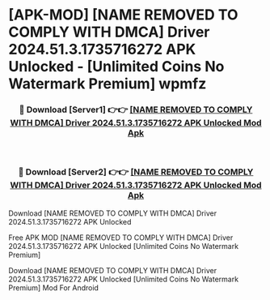 # [APK-MOD] [NAME REMOVED TO COMPLY WITH DMCA] Driver 2024.51.3.1735716272 APK Unlocked - [Unlimited Coins No Watermark Premium] wpmfz



<div align="center">
<h3>🔴 Download [Server1] 👉👉 <a href="https://momento.my/?title=[NAME_REMOVED_TO_COMPLY_WITH_DMCA]_Driver_2024.51.3.1735716272_APK_Unlocked">[NAME REMOVED TO COMPLY WITH DMCA] Driver 2024.51.3.1735716272 APK Unlocked Mod Apk</a></h3><br>

<h3>🔴 Download [Server2] 👉👉 <a href="https://momento.my/?title=[NAME_REMOVED_TO_COMPLY_WITH_DMCA]_Driver_2024.51.3.1735716272_APK_Unlocked">[NAME REMOVED TO COMPLY WITH DMCA] Driver 2024.51.3.1735716272 APK Unlocked Mod Apk</a></h3>
</div>



Download [NAME REMOVED TO COMPLY WITH DMCA] Driver 2024.51.3.1735716272 APK Unlocked 

Free APK MOD [NAME REMOVED TO COMPLY WITH DMCA] Driver 2024.51.3.1735716272 APK Unlocked [Unlimited Coins No Watermark Premium]

Download [NAME REMOVED TO COMPLY WITH DMCA] Driver 2024.51.3.1735716272 APK Unlocked [Unlimited Coins No Watermark Premium] Mod For Android
